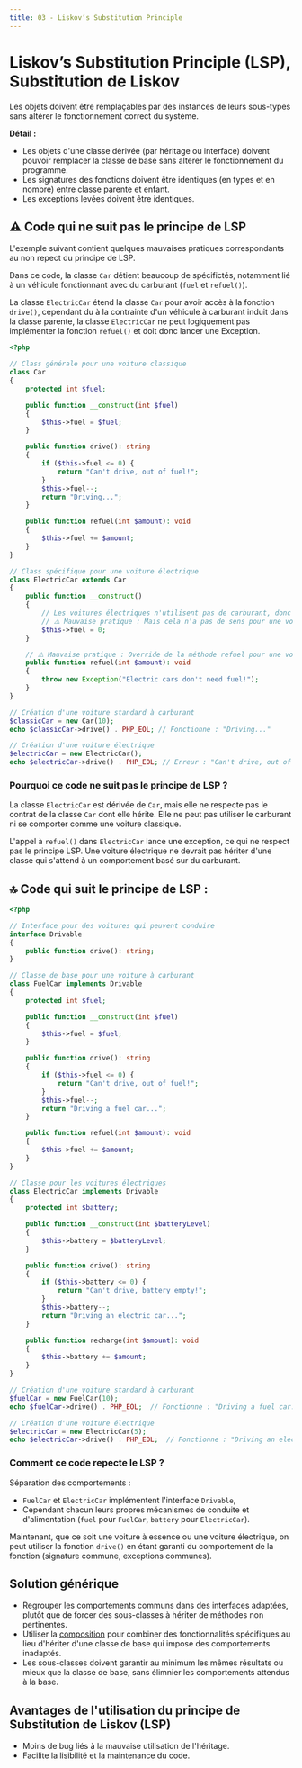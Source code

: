 ```yaml
---
title: 03 - Liskov’s Substitution Principle
---
```


# Liskov’s Substitution Principle (LSP), Substitution de Liskov

Les objets doivent être remplaçables par des instances de leurs sous-types sans altérer le fonctionnement correct du système.

**Détail :**

- Les objets d'une classe dérivée (par héritage ou interface) doivent pouvoir remplacer la classe de base sans alterer le fonctionnement du programme. 
- Les signatures des fonctions doivent être identiques (en types et en nombre) entre classe parente et enfant.
- Les exceptions levées doivent être identiques. 

## ⚠️ Code qui ne suit pas le principe de LSP

L'exemple suivant contient quelques mauvaises pratiques correspondants au non repect du principe de LSP.

Dans ce code, la classe `Car` détient beaucoup de spécifictés, notamment lié à un véhicule fonctionnant avec du carburant (`fuel` et `refuel()`). 

La classe `ElectricCar` étend la classe `Car` pour avoir accès à la fonction `drive()`, cependant du à la contrainte d'un véhicule à carburant induit dans la classe parente, la classe `ElectricCar` ne peut logiquement pas implémenter la fonction `refuel()` et doit donc lancer une Exception.

```php
<?php

// Class générale pour une voiture classique
class Car
{
    protected int $fuel;

    public function __construct(int $fuel)
    {
        $this->fuel = $fuel;
    }

    public function drive(): string
    {
        if ($this->fuel <= 0) {
            return "Can't drive, out of fuel!";
        }
        $this->fuel--;
        return "Driving...";
    }

    public function refuel(int $amount): void
    {
        $this->fuel += $amount;
    }
}

// Class spécifique pour une voiture électrique
class ElectricCar extends Car
{
    public function __construct()
    {
        // Les voitures électriques n'utilisent pas de carburant, donc le constructeur est vide
        // ⚠️ Mauvaise pratique : Mais cela n'a pas de sens pour une voiture électrique
        $this->fuel = 0;  
    }

    // ⚠️ Mauvaise pratique : Override de la méthode refuel pour une voiture électrique
    public function refuel(int $amount): void
    {
        throw new Exception("Electric cars don't need fuel!");
    }
}

// Création d'une voiture standard à carburant
$classicCar = new Car(10);
echo $classicCar->drive() . PHP_EOL; // Fonctionne : "Driving..."

// Création d'une voiture électrique
$electricCar = new ElectricCar();
echo $electricCar->drive() . PHP_EOL; // Erreur : "Can't drive, out of fuel!" (logique cassée)

```

### Pourquoi ce code ne suit pas le principe de LSP ?

La classe `ElectricCar` est dérivée de `Car`, mais elle ne respecte pas le contrat de la classe `Car` dont elle hérite. Elle ne peut pas utiliser le carburant ni se comporter comme une voiture classique.

L'appel à `refuel()` dans `ElectricCar` lance une exception, ce qui ne respect pas le principe LSP. Une voiture électrique ne devrait pas hériter d'une classe qui s'attend à un comportement basé sur du carburant.

## 🔝 Code qui suit le principe de LSP :

```php
<?php

// Interface pour des voitures qui peuvent conduire
interface Drivable
{
    public function drive(): string;
}

// Classe de base pour une voiture à carburant
class FuelCar implements Drivable
{
    protected int $fuel;

    public function __construct(int $fuel)
    {
        $this->fuel = $fuel;
    }

    public function drive(): string
    {
        if ($this->fuel <= 0) {
            return "Can't drive, out of fuel!";
        }
        $this->fuel--;
        return "Driving a fuel car...";
    }

    public function refuel(int $amount): void
    {
        $this->fuel += $amount;
    }
}

// Classe pour les voitures électriques
class ElectricCar implements Drivable
{
    protected int $battery;

    public function __construct(int $batteryLevel)
    {
        $this->battery = $batteryLevel;
    }

    public function drive(): string
    {
        if ($this->battery <= 0) {
            return "Can't drive, battery empty!";
        }
        $this->battery--;
        return "Driving an electric car...";
    }

    public function recharge(int $amount): void
    {
        $this->battery += $amount;
    }
}

// Création d'une voiture standard à carburant
$fuelCar = new FuelCar(10);
echo $fuelCar->drive() . PHP_EOL;  // Fonctionne : "Driving a fuel car..."

// Création d'une voiture électrique
$electricCar = new ElectricCar(5);
echo $electricCar->drive() . PHP_EOL;  // Fonctionne : "Driving an electric car..."
```

### Comment ce code repecte le LSP ?

Séparation des comportements : 

- `FuelCar` et `ElectricCar` implémentent l'interface `Drivable`, 
- Cependant chacun leurs propres mécanismes de conduite et d'alimentation (`fuel` pour `FuelCar`, `battery` pour `ElectricCar`).

Maintenant, que ce soit une voiture à essence ou une voiture électrique, on peut utiliser la fonction `drive()` en étant garanti du comportement de la fonction (signature commune, exceptions communes).

## Solution générique

- Regrouper les comportements communs dans des interfaces adaptées, plutôt que de forcer des sous-classes à hériter de méthodes non pertinentes.
- Utiliser la [composition](https://openclassrooms.com/fr/courses/1665806-programmez-en-oriente-objet-en-php/7307115-evoluez-vers-la-composition) pour combiner des fonctionnalités spécifiques au lieu d'hériter d'une classe de base qui impose des comportements inadaptés.
- Les sous-classes doivent garantir au minimum les mêmes résultats ou mieux que la classe de base, sans élimnier les comportements attendus à la base.


## Avantages de l'utilisation du principe de Substitution de Liskov (LSP)

- Moins de bug liés à la mauvaise utilisation de l'héritage.
- Facilite la lisibilité et la maintenance du code.